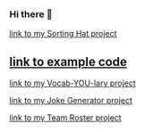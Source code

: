 ### Hi there 👋

[link to my Sorting Hat project](https://github.com/Phantom-Farmer/INDIVIDUAL-PROJECT-sorting-hat)

[link to example code](https://github.com/Phantom-Farmer/Phantom-Farmer/blob/main/images/Joke-Gen-image.png)
------------------------------------------------------------------------------------------------------------

[link to my Vocab-YOU-lary project](https://github.com/Phantom-Farmer/INDIVIDUAL-ASSIGNMENT-vocab-YOU-lary)

[link to my Joke Generator project](https://github.com/Phantom-Farmer/LAB-joke-generator-react)

[link to my Team Roster project](https://github.com/Phantom-Farmer/team-roster)

<!--
**Phantom-Farmer/Phantom-Farmer** is a ✨ _special_ ✨ repository because its `README.md` (this file) appears on your GitHub profile.

Here are some ideas to get you started:

- 🔭 I’m currently working on ...
- 🌱 I’m currently learning ...
- 👯 I’m looking to collaborate on ...
- 🤔 I’m looking for help with ...
- 💬 Ask me about ...
- 📫 How to reach me: ...
- 😄 Pronouns: ...
- ⚡ Fun fact: ...
-->
